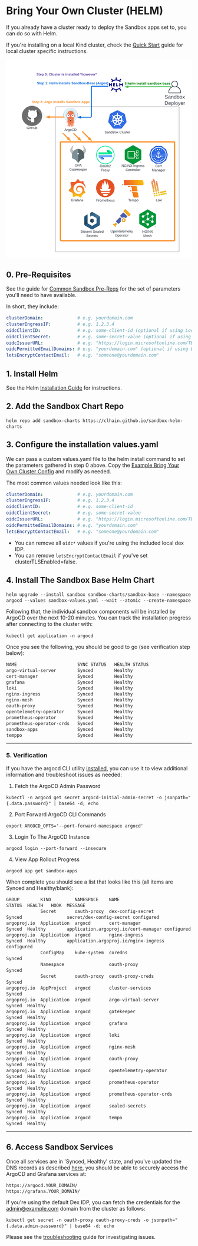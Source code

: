 # Bring Your Own Cluster (HELM)

If you already have a cluster ready to deploy the Sandbox apps set to, you can do so with Helm.

If you're installing on a local Kind cluster, check the [Quick Start](quick-start.md) guide for local
cluster specific instructions.

![Bring Your Own Cluster Deploy](../img/sandbox-byoc-helm.png)

## 0. Pre-Requisites
See the guide for [Common Sandbox Pre-Reqs](pre-reqs.md) for the set of parameters you'll need to have available.

In short, they include:

```yaml
clusterDomain:             # e.g. yourdomain.com
clusterIngressIP:          # e.g. 1.2.3.4
oidcClientID:              # e.g. some-client-id (optional if using Local Dex)
oidcClientSecret:          # e.g. some-secret-value (optional if using Local Dex)
oidcIssuerURL:             # e.g. "https://login.microsoftonline.com/TENANT/v2.0" (optional if using Local Dex)
oidcPermittedEmailDomains: # e.g. "yourdomain.com" (optional if using Local Dex)
letsEncryptContactEmail:   # e.g. "someone@yourdomain.com"
```

## 1. Install Helm

See the Helm [Installation Guide](https://helm.sh/docs/intro/install/) for instructions.

## 2. Add the Sandbox Chart Repo

```text
helm repo add sandbox-charts https://clhain.github.io/sandbox-helm-charts
```

## 3. Configure the installation values.yaml

We can pass a custom values.yaml file to the helm install command to set the parameters gathered in step 0 above.
Copy the [Example Bring Your Own Cluster Config](https://github.com/clhain/sandbox/tree/main/examples/bring-your-own-cluster/install-with-helm-values.yaml)
and modify as needed. 

The most common values needed look like this:

```yaml
clusterDomain:             # e.g. yourdomain.com
clusterIngressIP:          # e.g. 1.2.3.4
oidcClientID:              # e.g. some-client-id
oidcClientSecret:          # e.g. some-secret-value
oidcIssuerURL:             # e.g. "https://login.microsoftonline.com/TENANT/v2.0"
oidcPermittedEmailDomains: # e.g. "yourdomain.com"
letsEncryptContactEmail:   # e.g. "someone@yourdomain.com"

```

* You can remove all `oidc*` values if you're using the included local dex IDP.
* You can remove `letsEncryptContactEmail` if you've set clusterTLSEnabled=false.

## 4. Install The Sandbox Base Helm Chart

```text
helm upgrade --install sandbox sandbox-charts/sandbox-base --namespace argocd --values sandbox-values.yaml --wait --atomic --create-namespace
```

Following that, the individual sandbox components will be installed by ArgoCD over the next 10-20 minutes. You can
track the installation progress after connecting to the cluster with:

`kubectl get application -n argocd`

Once you see the following, you should be good to go (see verification step below):

```text
NAME                       SYNC STATUS   HEALTH STATUS
argo-virtual-server        Synced        Healthy
cert-manager               Synced        Healthy
grafana                    Synced        Healthy
loki                       Synced        Healthy
nginx-ingress              Synced        Healthy
nginx-mesh                 Synced        Healthy
oauth-proxy                Synced        Healthy
opentelemetry-operator     Synced        Healthy
prometheus-operator        Synced        Healthy
prometheus-operator-crds   Synced        Healthy
sandbox-apps               Synced        Healthy
temppo                     Synced        Healthy
```

---

### 5. Verification

If you have the argocd CLI utility [installed](https://argo-cd.readthedocs.io/en/stable/getting_started/#2-download-argo-cd-cli),
you can use it to view additional information and troubleshoot issues as needed:

1) Fetch the ArgoCD Admin Password
```text
kubectl -n argocd get secret argocd-initial-admin-secret -o jsonpath="{.data.password}" | base64 -d; echo
```

2) Port Forward ArgoCD CLI Commands
```text
export ARGOCD_OPTS='--port-forward-namespace argocd'
```

3) Login To The ArgoCD Instance
```text
argocd login --port-forward --insecure
```

4) View App Rollout Progress
```text
argocd app get sandbox-apps
```

When complete you should see a list that looks like this (all items are Synced and Healthy/blank):

```text
GROUP        KIND         NAMESPACE    NAME                      STATUS  HEALTH   HOOK  MESSAGE
             Secret       oauth-proxy  dex-config-secret         Synced                 secret/dex-config-secret configured
argoproj.io  Application  argocd       cert-manager              Synced  Healthy        application.argoproj.io/cert-manager configured
argoproj.io  Application  argocd       nginx-ingress             Synced  Healthy        application.argoproj.io/nginx-ingress configured
             ConfigMap    kube-system  coredns                   Synced                 
             Namespace                 oauth-proxy               Synced                 
             Secret       oauth-proxy  oauth-proxy-creds         Synced                 
argoproj.io  AppProject   argocd       cluster-services          Synced                 
argoproj.io  Application  argocd       argo-virtual-server       Synced  Healthy        
argoproj.io  Application  argocd       gatekeeper                Synced  Healthy        
argoproj.io  Application  argocd       grafana                   Synced  Healthy        
argoproj.io  Application  argocd       loki                      Synced  Healthy        
argoproj.io  Application  argocd       nginx-mesh                Synced  Healthy        
argoproj.io  Application  argocd       oauth-proxy               Synced  Healthy        
argoproj.io  Application  argocd       opentelemetry-operator    Synced  Healthy        
argoproj.io  Application  argocd       prometheus-operator       Synced  Healthy        
argoproj.io  Application  argocd       prometheus-operator-crds  Synced  Healthy        
argoproj.io  Application  argocd       sealed-secrets            Synced  Healthy        
argoproj.io  Application  argocd       tempo                     Synced  Healthy
```

---

## 6. Access Sandbox Services
Once all services are in 'Synced, Healthy' state, and you've updated the DNS records as described [here](dns.md),
you should be able to securely access the ArgoCD and Grafana services at:

```text
https://argocd.YOUR_DOMAIN/
https://grafana.YOUR_DOMAIN/
```

If you're using the default Dex IDP, you can fetch the credentials for the admin@example.com domain
from the cluster as follows:

```text
kubectl get secret -n oauth-proxy oauth-proxy-creds -o jsonpath="{.data.admin-password}" | base64 -d; echo
```

Please see the [troubleshooting](../troubleshooting.md) guide for investigating issues.